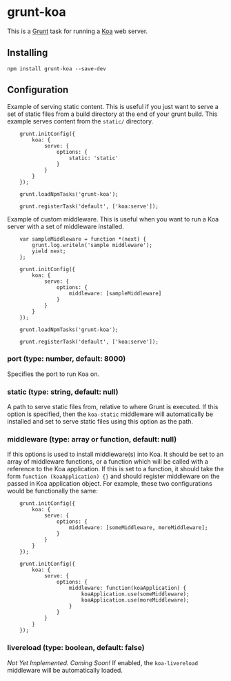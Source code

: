 # grunt-koa

This is a [Grunt](http://gruntjs.com/) task for running a [Koa](http://koajs.com/) web server.

## Installing

```
npm install grunt-koa --save-dev
```

## Configuration

Example of serving static content. This is useful if you just want to serve a set of static files from a build directory at the end of your grunt build. This example serves content from the `static/` directory.

```
	grunt.initConfig({
		koa: {
			serve: {
				options: {
					static: 'static'
				}
			}
		}
	});

	grunt.loadNpmTasks('grunt-koa');

	grunt.registerTask('default', ['koa:serve']);

```

Example of custom middleware. This is useful when you want to run a Koa server with a set of middleware installed.

```
	var sampleMiddleware = function *(next) {
		grunt.log.writeln('sample middleware');
		yield next;
	};

	grunt.initConfig({
		koa: {
			serve: {
				options: {
					middleware: [sampleMiddleware]
				}
			}
		}
	});

	grunt.loadNpmTasks('grunt-koa');

	grunt.registerTask('default', ['koa:serve']);
```

### port (type: number, default: 8000)

Specifies the port to run Koa on.

### static (type: string, default: null)

A path to serve static files from, relative to where Grunt is executed. If this option is specified, then the `koa-static` middleware will automatically be installed and set to serve static files using this option as the path.

### middleware (type: array or function, default: null)

If this options is used to install middleware(s) into Koa. It should be set to an array of middleware functions, or a function which will be called with a reference to the Koa application. If this is set to a function, it should take the form `function (koaApplication) {}` and should register middleware on the passed in Koa application object. For example, these two configurations would be functionally the same:

```
	grunt.initConfig({
		koa: {
			serve: {
				options: {
					middleware: [someMiddleware, moreMiddleware];
				}
			}
		}
	});

	grunt.initConfig({
		koa: {
			serve: {
				options: {
					middleware: function(koaApplication) {
						koaApplication.use(someMiddleware);
						koaApplication.use(moreMiddleware);
					}
				}
			}
		}
	});
```

### livereload (type: boolean, default: false)

*Not Yet Implemented. Coming Soon!* If enabled, the `koa-livereload` middleware will be automatically loaded.
